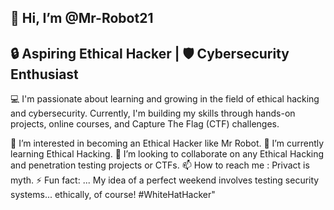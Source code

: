 👋 Hi, I’m @Mr-Robot21 
---------------------------------------------------------------
🔒 Aspiring Ethical Hacker | 🛡️ Cybersecurity Enthusiast
---------------------------------------------------------------
💻 I'm passionate about learning and growing in the field of ethical hacking and cybersecurity. 
   Currently, I'm building my skills through hands-on projects, online courses, and Capture The Flag (CTF) challenges.

👀 I’m interested in becoming an Ethical Hacker like Mr Robot.
🌱 I’m currently learning Ethical Hacking.
💞️ I’m looking to collaborate on any Ethical Hacking and penetration testing projects or CTFs.
📫 How to reach me : Privact is myth.
⚡ Fun fact: ... My idea of a perfect weekend involves testing security systems... ethically, of course! #WhiteHatHacker"

<!---
Joelmengstab21/Joelmengstab21 is a ✨ special ✨ repository because its `README.md` (this file) appears on your GitHub profile.
You can click the Preview link to take a look at your changes.
--->
